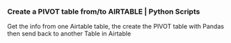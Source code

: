### Create a PIVOT table from/to AIRTABLE | Python Scripts

Get the info from one Airtable table, the create the PIVOT table with Pandas then send back to another Table in Airtable
